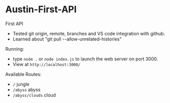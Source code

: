 # Austin-First-API

First API

- Tested git origin, remote, branches and VS code integration with github.
- Learned about "git pull --allow-unrelated-histories"

Running:

- type `node .` or `node index.js` to launch the web server on port 3000.
- View at `http://localhost:3000/`

Available Routes:

- `/` jungle
- `/abyss` abyss
- `/abyss/clouds` cloud
